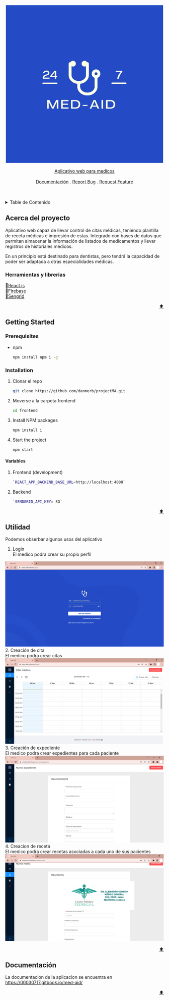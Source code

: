 <div id="top"></div>


<div align="center">
 <a 
    href="https://www.med-aid.software/login" target="_blank"><img src="https://github.com/danmerb/projectMA/blob/master/frontend/src/assets/logoMed.png" width="500" alt="Med-Aid />
 </a>
  <br />
  <br/>
  <h3 align="center"></h3>

  <p align="center">
    Aplicativo web para medicos
    <br />    
    <br />   
   <a href="https://00030717.gitbook.io/med-aid/">Documentación</a>
   .
    <a href="https://github.com/danmerb/projectMA/issues">Report Bug</a>
   .
    <a href="https://github.com/danmerb/projectMA/issues">Request Feature</a>
   <br/>
   <br/>
   <span>
      <!-- ALL-CONTRIBUTORS-BADGE:START - Do not remove or modify this section -->
      <img alt="" src="https://img.shields.io/badge/Deployed-Heroku-blue">
      <img alt="" src="https://img.shields.io/badge/Contributors-5-blueviolet">
      <img alt="" src="https://img.shields.io/badge/license-MIT-green">         
    <!-- ALL-CONTRIBUTORS-BADGE:END -->
    </span>
  </p>
   
   


</div>
   
<!-- TABLE OF CONTENTS -->
<details>
  <summary>Table de Contenido</summary>
  <ol>
    <li>
      <a href="#acerca-del-proyecto">Acerca del proyecto</a>
      <ul>
        <li><a href="#herramientas-y-librerias">Herramientas y librerias</a></li>
      </ul>
    </li>
    <li>
      <a href="#getting-started">Getting Started</a>
      <ul>
        <li><a href="#prerequisites">Prerequisites</a></li>
        <li><a href="#installation">Instalación</a></li>
        <li><a href="#variables">Variables</a></li>        
      </ul>
    </li>    
    <li><a href="#utilidad">Utilidad</a></li>
    <li><a href="#documentación">Documentación</a></li>
    
  </ol>
</details>

<!-- ACERCA DEL PROYECTO-->
## Acerca del proyecto
Aplicativo web capaz de llevar control de citas médicas, teniendo plantilla de receta médicas e impresión de estas. Integrado con bases de datos que permitan almacenar la información de listados de medicamentos y llevar registros de historiales médicos.

En un principio está destinado para  dentistas, pero tendrá la capacidad de poder ser adaptada a otras especialidades médicas.





### Herramientas y librerias



📌[React.js](https://reactjs.org/)
 <br/>
📌[Firebase](https://firebase.google.com/?hl=es-419&gclid=Cj0KCQiA47GNBhDrARIsAKfZ2rDVEqMPEgpBObrlvZFuwGxgZLFGPosYUiptlkShJK1HKJzz6HAmixYaApR0EALw_wcB&gclsrc=aw.ds)
 <br/>
📌[Sengrid](https://sendgrid.com/)


<p align="right"><a href="#top">⬆️</a></p>

<!-- GETTING STARTED -->
## Getting Started

### Prerequisites


* npm
  ```sh
  npm install npm i -g
  ```

### Installation



1. Clonar el repo
   ```sh
   git clone https://github.com/danmerb/projectMA.git
   ```
2. Moverse a la carpeta frontend
   ```sh
   cd frontend
   ```
3. Install NPM packages
   ```sh
   npm install i
   ```
4. Start the project
   ```sh
   npm start
   ```

#### Variables
   
1. Frontend (development)
   ```sh
   `REACT_APP_BACKEND_BASE_URL=http://localhost:4000` 
   ```
2. Backend
   ```sh
   `SENDGRID_API_KEY= SG`
   ```
<p align="right"><a href="#top">⬆️</a></p>
   
<!-- UTILIDAD -->
## Utilidad
   Podemos obserbar algunos usos del aplicativo
   1. Login
    <br/>
   El  medico podra crear su propio perfil
   <img alt="" src="https://github.com/danmerb/projectMA/blob/master/frontend/src/assets/p1.png">
   2. Creación de cita
    <br/>
   El  medico podra crear citas
   <img alt="" src="https://github.com/danmerb/projectMA/blob/master/frontend/src/assets/p2.png">
   3. Creación de expediente
    <br/>
   El  medico podra crear expedientes para cada paciente
   <img alt="" src="https://github.com/danmerb/projectMA/blob/master/frontend/src/assets/p3.png">
   4. Creacion de receta
    <br/>
   El  medico podra crear recetas asociadas a cada uno de sus pacientes
   <img alt="" src="https://github.com/danmerb/projectMA/blob/master/frontend/src/assets/p4.png">


   
<p align="right"><a href="#top">⬆️</a></p>
  
  <!-- DOCUMENTACION -->
## Documentación
   La documentacion de la aplicacion se encuentra en https://00030717.gitbook.io/med-aid/
  


   
<p align="right"><a href="#top">⬆️</a></p>
   
   




   
   



